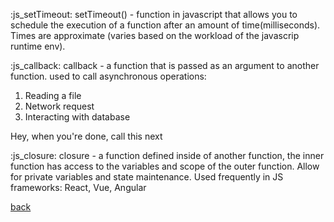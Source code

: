 :js_setTimeout:
setTimeout() - function in javascript that allows you to schedule the execution
of a function after an amount of time(milliseconds). Times are approximate
(varies based on the workload of the javascrip runtime env).

:js_callback:
callback - a function that is passed as an argument to another function.
used to call asynchronous operations:
 1. Reading a file
 2. Network request
 3. Interacting with database

 Hey, when you're done, call this next
 
:js_closure:
closure - a function defined inside of another function, the inner function
has access to the variables and scope of the outer function. Allow for
private variables and state maintenance. Used frequently in JS frameworks:
React, Vue, Angular

[back](./reference.md)
